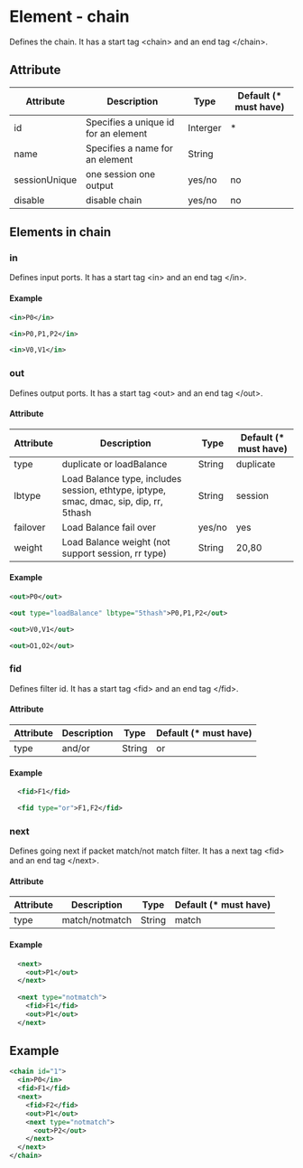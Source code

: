 # Element - chain
Defines the chain. 
It has a start tag &lt;chain&gt; and an end tag &lt;/chain&gt;.

## Attribute
| Attribute | Description | Type | Default \(\* must have) |
|---|---|---|---|
| id | Specifies a unique id for an element | Interger | \* |
| name | Specifies a name for an element | String | |
| sessionUnique | one session one output | yes/no | no |
| disable | disable chain  | yes/no | no |

## Elements in chain
### in
Defines input ports. It has a start tag &lt;in&gt; and an end tag &lt;/in&gt;.

#### Example
```xml
<in>P0</in>

<in>P0,P1,P2</in>

<in>V0,V1</in>
```
### out
Defines output ports. It has a start tag &lt;out&gt; and an end tag &lt;/out&gt;.

#### Attribute
| Attribute | Description | Type | Default \(\* must have) |
|---|---|---|---|
| type | duplicate or loadBalance | String | duplicate |
| lbtype | Load Balance type, includes session, ethtype, iptype, smac, dmac, sip, dip, rr, 5thash | String | session |
| failover | Load Balance fail over | yes/no | yes |
| weight | Load Balance weight \(not support session\, rr type\) | String | 20,80 |


#### Example
```xml
<out>P0</out>

<out type="loadBalance" lbtype="5thash">P0,P1,P2</out>

<out>V0,V1</out>

<out>O1,O2</out>
```

### fid
Defines filter id. It has a start tag &lt;fid&gt; and an end tag &lt;/fid&gt;.
#### Attribute
| Attribute | Description | Type | Default \(\* must have) |
|---|---|---|---|
| type | and/or | String | or |

#### Example
```xml
  <fid>F1</fid>

  <fid type="or">F1,F2</fid>
```
### next
Defines going next if packet match/not match filter. It has a next tag &lt;fid&gt; and an end tag &lt;/next&gt;.

#### Attribute
| Attribute | Description | Type | Default \(\* must have\) |
|---|---|---|---|
| type | match/notmatch | String | match |

#### Example
```xml
  <next>
    <out>P1</out>
  </next>
 
  <next type="notmatch">
    <fid>F1</fid>
    <out>P1</out>
  </next>
```
## Example
```xml
<chain id="1">
  <in>P0</in>
  <fid>F1</fid>
  <next>
    <fid>F2</fid>
    <out>P1</out>
    <next type="notmatch">
      <out>P2</out>
    </next>
  </next>
</chain>
```


